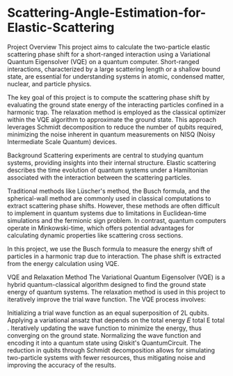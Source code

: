 # Scattering-Angle-Estimation-for-Elastic-Scattering

Project Overview
This project aims to calculate the two-particle elastic scattering phase shift for a short-ranged interaction using a Variational Quantum Eigensolver (VQE) on a quantum computer. Short-ranged interactions, characterized by a large scattering length or a shallow bound state, are essential for understanding systems in atomic, condensed matter, nuclear, and particle physics.

The key goal of this project is to compute the scattering phase shift by evaluating the ground state energy of the interacting particles confined in a harmonic trap. The relaxation method is employed as the classical optimizer within the VQE algorithm to approximate the ground state. This approach leverages Schmidt decomposition to reduce the number of qubits required, minimizing the noise inherent in quantum measurements on NISQ (Noisy Intermediate Scale Quantum) devices.

Background
Scattering experiments are central to studying quantum systems, providing insights into their internal structure. Elastic scattering describes the time evolution of quantum systems under a Hamiltonian associated with the interaction between the scattering particles.

Traditional methods like Lüscher's method, the Busch formula, and the spherical-wall method are commonly used in classical computations to extract scattering phase shifts. However, these methods are often difficult to implement in quantum systems due to limitations in Euclidean-time simulations and the fermionic sign problem. In contrast, quantum computers operate in Minkowski-time, which offers potential advantages for calculating dynamic properties like scattering cross sections.

In this project, we use the Busch formula to measure the energy shift of particles in a harmonic trap due to interaction. The phase shift is extracted from the energy calculation using VQE.


VQE and Relaxation Method
The Variational Quantum Eigensolver (VQE) is a hybrid quantum-classical algorithm designed to find the ground state energy of quantum systems. The relaxation method is used in this project to iteratively improve the trial wave function. The VQE process involves:

Initializing a trial wave function as an equal superposition of 2L qubits.
Applying a variational ansatz that depends on the total energy 
𝐸
total
E 
total
​
 .
Iteratively updating the wave function to minimize the energy, thus converging on the ground state.
Normalizing the wave function and encoding it into a quantum state using Qiskit's QuantumCircuit.
The reduction in qubits through Schmidt decomposition allows for simulating two-particle systems with fewer resources, thus mitigating noise and improving the accuracy of the results.
